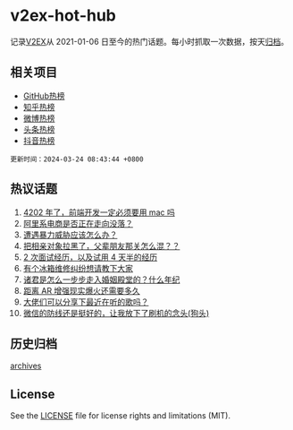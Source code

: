 # v2ex-hot-hub

 记录[V2EX](https://www.v2ex.com/)从 2021-01-06 日至今的热门话题。每小时抓取一次数据，按天[归档](archives)。
 
 ## 相关项目

- [GitHub热榜](https://github.com/lonnyzhang423/github-hot-hub)
- [知乎热榜](https://github.com/lonnyzhang423/zhihu-hot-hub)
- [微博热榜](https://github.com/lonnyzhang423/weibo-hot-hub)
- [头条热榜](https://github.com/lonnyzhang423/toutiao-hot-hub)
- [抖音热榜](https://github.com/lonnyzhang423/douyin-hot-hub)


 `更新时间：2024-03-24 08:43:44 +0800`

## 热议话题

1. [4202 年了，前端开发一定必须要用 mac 吗](https://www.v2ex.com/t/1026345)
1. [阿里系电商是否正在走向没落？](https://www.v2ex.com/t/1026269)
1. [遭遇暴力威胁应该怎么办？](https://www.v2ex.com/t/1026280)
1. [把相亲对象拉黑了，父辈朋友那关怎么混？？](https://www.v2ex.com/t/1026307)
1. [2 次面试经历，以及试用 4 天半的经历](https://www.v2ex.com/t/1026358)
1. [有个冰箱维修纠纷想请教下大家](https://www.v2ex.com/t/1026260)
1. [诸君是怎么一步步走入婚姻殿堂的？什么年纪](https://www.v2ex.com/t/1026318)
1. [距离 AR 增强现实爆火还需要多久](https://www.v2ex.com/t/1026297)
1. [大佬们可以分享下最近在听的歌吗？](https://www.v2ex.com/t/1026327)
1. [微信的防线还是挺好的，让我放下了刷机的念头(狗头)](https://www.v2ex.com/t/1026262)

## 历史归档

[archives](archives)

## License

See the [LICENSE](LICENSE) file for license rights and limitations (MIT).
